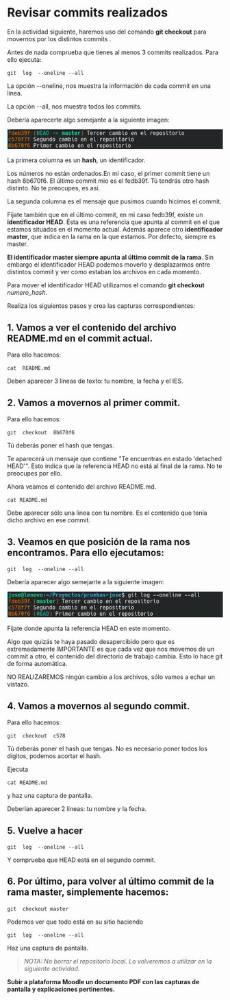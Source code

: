 # Revisar commits realizados

En la actividad siguiente, haremos uso del comando **git checkout** para movernos por los distintos commits .

Antes de nada comprueba que tienes al menos 3 commits realizados. Para ello ejecuta:

```
git  log  --oneline --all
```

La opción --oneline, nos muestra la información de cada commit en una línea.

La opción --all,  nos muestra todos los commits.

Debería aparecerte algo semejante a la siguiente imagen:

![git log](assets/git-log.png)

La primera columna es un **hash**, un identificador.

Los números no están ordenados.En mi caso, el primer commit tiene un hash 8b670f6. El último commit mio es el fedb39f. 
Tú tendrás otro hash distinto. No te preocupes, es así.

La segunda columna es el mensaje que pusimos cuando hicimos el commit.

Fíjate también que en el último commit, en mi caso fedb39f, existe un **identificador HEAD**. 
Ésta es una referencia que apunta al commit en el que estamos situados en el momento actual. 
Además aparece otro **identificador master**, que indica en la rama en la que estamos. Por defecto, siempre es master.

**El identificador master siempre apunta al último commit de la rama**. 
Sin embargo el identificador HEAD podemos moverlo y desplazarmos entre distintos commit y ver como estaban los archivos en cada momento. 

Para mover el identificador HEAD utilizamos el comando **git checkout**  *numero_hash*.

Realiza los siguientes pasos y crea las capturas correspondientes:

## 1. Vamos a ver el contenido del archivo README.md en el commit actual. 

Para ello hacemos:

```
cat  README.md
```

Deben aparecer 3 líneas de texto: tu nombre, la fecha y el IES.

## 2. Vamos a movernos al primer commit. 

Para ello hacemos:

```
git  checkout  8b670f6
```

Tú deberás poner el hash que tengas.

Te aparecerá un mensaje que contiene "Te encuentras en estado 'detached HEAD'". Esto indica que la referencia HEAD no está al final de la rama. No te preocupes por ello.

Ahora veamos el contenido del archivo README.md.

```
cat README.md
```

Debe aparecer sólo una línea con tu nombre. Es el contenido que tenía dicho archivo en ese commit.

## 3. Veamos en que posición de la rama nos encontramos. Para ello ejecutamos:

```
git  log  --oneline --all
```

Debería aparecer algo semejante a la siguiente imagen:

![git log](assets/git-log2.png)

Fíjate donde apunta la referencia HEAD en este momento. 

Algo que quizás te haya pasado desapercibido pero que es extremadamente IMPORTANTE es que cada vez que nos movemos de un commit a otro, el contenido del directorio de trabajo cambia. Esto lo hace git de forma automática.

NO REALIZAREMOS ningún cambio a los archivos, sólo vamos a echar un vistazo.

## 4. Vamos a movernos al segundo commit. 

Para ello hacemos:

```
git  checkout  c578
```

Tú deberás poner el hash que tengas. No es necesario poner todos los dígitos, podemos acortar el hash. 

Ejecuta 

```
cat README.md
```

y haz una captura de pantalla.

Deberían aparecer 2 líneas: tu nombre y la fecha.

## 5. Vuelve a hacer

```
git  log  --oneline --all
```

Y comprueba que HEAD está en el segundo commit.

## 6. Por último, para volver al último commit de la rama master, simplemente hacemos:

```
git  checkout master
```

Podemos ver que todo está en su sitio haciendo

```
git  log  --oneline --all
```

Haz una captura de pantalla.

> *NOTA: No borrar el repositorio local. Lo volveremos a utilizar en la siguiente actividad.*

**Subir a plataforma Moodle un documento PDF con las capturas de pantalla y explicaciones pertinentes.**
